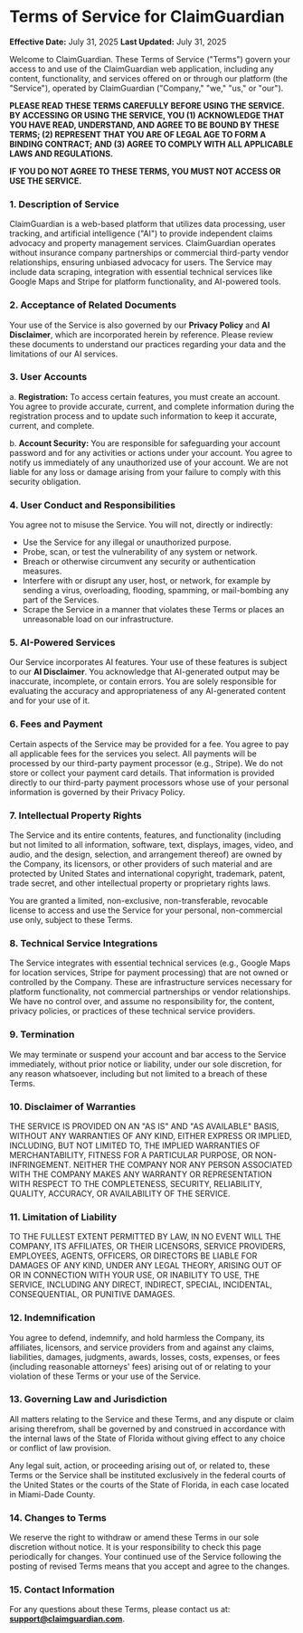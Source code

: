 
# Terms of Service for ClaimGuardian

**Effective Date:** July 31, 2025
**Last Updated:** July 31, 2025

Welcome to ClaimGuardian. These Terms of Service ("Terms") govern your access to and use of the ClaimGuardian web application, including any content, functionality, and services offered on or through our platform (the "Service"), operated by ClaimGuardian ("Company," "we," "us," or "our").

**PLEASE READ THESE TERMS CAREFULLY BEFORE USING THE SERVICE. BY ACCESSING OR USING THE SERVICE, YOU (1) ACKNOWLEDGE THAT YOU HAVE READ, UNDERSTAND, AND AGREE TO BE BOUND BY THESE TERMS; (2) REPRESENT THAT YOU ARE OF LEGAL AGE TO FORM A BINDING CONTRACT; AND (3) AGREE TO COMPLY WITH ALL APPLICABLE LAWS AND REGULATIONS.**

**IF YOU DO NOT AGREE TO THESE TERMS, YOU MUST NOT ACCESS OR USE THE SERVICE.**

### 1. Description of Service

ClaimGuardian is a web-based platform that utilizes data processing, user tracking, and artificial intelligence ("AI") to provide independent claims advocacy and property management services. ClaimGuardian operates without insurance company partnerships or commercial third-party vendor relationships, ensuring unbiased advocacy for users. The Service may include data scraping, integration with essential technical services like Google Maps and Stripe for platform functionality, and AI-powered tools.

### 2. Acceptance of Related Documents

Your use of the Service is also governed by our **Privacy Policy** and **AI Disclaimer**, which are incorporated herein by reference. Please review these documents to understand our practices regarding your data and the limitations of our AI services.

### 3. User Accounts

a. **Registration:** To access certain features, you must create an account. You agree to provide accurate, current, and complete information during the registration process and to update such information to keep it accurate, current, and complete.

b. **Account Security:** You are responsible for safeguarding your account password and for any activities or actions under your account. You agree to notify us immediately of any unauthorized use of your account. We are not liable for any loss or damage arising from your failure to comply with this security obligation.

### 4. User Conduct and Responsibilities

You agree not to misuse the Service. You will not, directly or indirectly:
- Use the Service for any illegal or unauthorized purpose.
- Probe, scan, or test the vulnerability of any system or network.
- Breach or otherwise circumvent any security or authentication measures.
- Interfere with or disrupt any user, host, or network, for example by sending a virus, overloading, flooding, spamming, or mail-bombing any part of the Services.
- Scrape the Service in a manner that violates these Terms or places an unreasonable load on our infrastructure.

### 5. AI-Powered Services

Our Service incorporates AI features. Your use of these features is subject to our **AI Disclaimer**. You acknowledge that AI-generated output may be inaccurate, incomplete, or contain errors. You are solely responsible for evaluating the accuracy and appropriateness of any AI-generated content and for your use of it.

### 6. Fees and Payment

Certain aspects of the Service may be provided for a fee. You agree to pay all applicable fees for the services you select. All payments will be processed by our third-party payment processor (e.g., Stripe). We do not store or collect your payment card details. That information is provided directly to our third-party payment processors whose use of your personal information is governed by their Privacy Policy.

### 7. Intellectual Property Rights

The Service and its entire contents, features, and functionality (including but not limited to all information, software, text, displays, images, video, and audio, and the design, selection, and arrangement thereof) are owned by the Company, its licensors, or other providers of such material and are protected by United States and international copyright, trademark, patent, trade secret, and other intellectual property or proprietary rights laws.

You are granted a limited, non-exclusive, non-transferable, revocable license to access and use the Service for your personal, non-commercial use only, subject to these Terms.

### 8. Technical Service Integrations

The Service integrates with essential technical services (e.g., Google Maps for location services, Stripe for payment processing) that are not owned or controlled by the Company. These are infrastructure services necessary for platform functionality, not commercial partnerships or vendor relationships. We have no control over, and assume no responsibility for, the content, privacy policies, or practices of these technical service providers.

### 9. Termination

We may terminate or suspend your account and bar access to the Service immediately, without prior notice or liability, under our sole discretion, for any reason whatsoever, including but not limited to a breach of these Terms.

### 10. Disclaimer of Warranties

THE SERVICE IS PROVIDED ON AN "AS IS" AND "AS AVAILABLE" BASIS, WITHOUT ANY WARRANTIES OF ANY KIND, EITHER EXPRESS OR IMPLIED, INCLUDING, BUT NOT LIMITED TO, THE IMPLIED WARRANTIES OF MERCHANTABILITY, FITNESS FOR A PARTICULAR PURPOSE, OR NON-INFRINGEMENT. NEITHER THE COMPANY NOR ANY PERSON ASSOCIATED WITH THE COMPANY MAKES ANY WARRANTY OR REPRESENTATION WITH RESPECT TO THE COMPLETENESS, SECURITY, RELIABILITY, QUALITY, ACCURACY, OR AVAILABILITY OF THE SERVICE.

### 11. Limitation of Liability

TO THE FULLEST EXTENT PERMITTED BY LAW, IN NO EVENT WILL THE COMPANY, ITS AFFILIATES, OR THEIR LICENSORS, SERVICE PROVIDERS, EMPLOYEES, AGENTS, OFFICERS, OR DIRECTORS BE LIABLE FOR DAMAGES OF ANY KIND, UNDER ANY LEGAL THEORY, ARISING OUT OF OR IN CONNECTION WITH YOUR USE, OR INABILITY TO USE, THE SERVICE, INCLUDING ANY DIRECT, INDIRECT, SPECIAL, INCIDENTAL, CONSEQUENTIAL, OR PUNITIVE DAMAGES.

### 12. Indemnification

You agree to defend, indemnify, and hold harmless the Company, its affiliates, licensors, and service providers from and against any claims, liabilities, damages, judgments, awards, losses, costs, expenses, or fees (including reasonable attorneys' fees) arising out of or relating to your violation of these Terms or your use of the Service.

### 13. Governing Law and Jurisdiction

All matters relating to the Service and these Terms, and any dispute or claim arising therefrom, shall be governed by and construed in accordance with the internal laws of the State of Florida without giving effect to any choice or conflict of law provision.

Any legal suit, action, or proceeding arising out of, or related to, these Terms or the Service shall be instituted exclusively in the federal courts of the United States or the courts of the State of Florida, in each case located in Miami-Dade County.

### 14. Changes to Terms

We reserve the right to withdraw or amend these Terms in our sole discretion without notice. It is your responsibility to check this page periodically for changes. Your continued use of the Service following the posting of revised Terms means that you accept and agree to the changes.

### 15. Contact Information

For any questions about these Terms, please contact us at: **support@claimguardian.com**.
